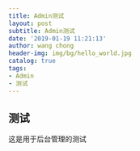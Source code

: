 ```yaml
---
title: Admin测试
layout: post
subtitle: Admin测试
date: '2019-01-19 11:21:13'
author: wang chong
header-img: img/bg/hello_world.jpg
catalog: true
tags:
- Admin
- 测试
---
```


## 测试
这是用于后台管理的测试